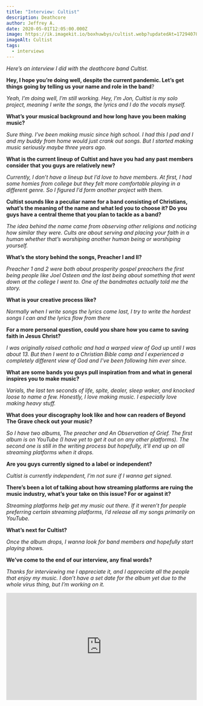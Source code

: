 ```yaml
---
title: "Interview: Cultist"
description: Deathcore
author: Jeffrey A.
date: 2020-05-01T12:05:00.000Z
image: https://ik.imagekit.io/boxhuwbys/cultist.webp?updatedAt=1729407860421
imageAlt: Cultist
tags:
  - interviews
---
```

*Here’s an interview I did with the deathcore band Cultist.*



**Hey, I hope you’re doing well, despite the current pandemic. Let’s get things going by telling us your name and role in the band**?

*Yeah, I’m doing well, I’m still working. Hey, I’m Jon, Cultist is my solo project, meaning I write the songs, the lyrics and I do the vocals myself.*



**What’s your musical background and how long have you been making music?**

*Sure thing. I’ve been making music since high school. I had this I pad and I and my buddy from home would just crank out songs. But I started making music seriously maybe three years ago.*



**What is the current lineup of Cultist and have you had any past members consider that you guys are relatively new?**

*Currently, I don’t have a lineup but I’d love to have members. At first, I had some homies from college but they felt more comfortable playing in a different genre. So I figured I’d form another project with them.*



**Cultist sounds like a peculiar name for a band consisting of Christians, what’s the meaning of the name and what led you to choose it? Do you guys have a central theme that you plan to tackle as a band?**

*The idea behind the name came from observing other religions and noticing how similar they were. Cults are about serving and placing your faith in a human whether that’s worshiping another human being or worshiping yourself.*



**What’s the story behind the songs, Preacher I and II?**

*Preacher 1 and 2 were both about prosperity gospel preachers the first being people like Joel Osteen and the last being about something that went down at the college I went to. One of the bandmates actually told me the story.*



**What is your creative process like?**

*Normally when I write songs the lyrics come last, I try to write the hardest songs I can and the lyrics flow from there*



**For a more personal question, could you share how you came to saving faith in Jesus Christ?**

*I was originally raised catholic and had a warped view of God up until I was about 13. But then I went to a Christian Bible camp and I experienced a completely different view of God and I’ve been following him ever since.*



**What are some bands you guys pull inspiration from and what in general inspires you to make music?**

*Varials, the last ten seconds of life, spite, dealer, sleep waker, and knocked loose to name a few. Honestly, I love making music. I especially love making heavy stuff.*



**What does your discography look like and how can readers of Beyond The Grave check out your music?**

*So I have two albums, The preacher and An Observation of Grief. The first album is on YouTube (I have yet to get it out on any other platforms). The second one is still in the writing process but hopefully, it’ll end up on all streaming platforms when it drops.*



**Are you guys currently signed to a label or independent?**

*Cultist is currently independent, I’m not sure if I wanna get signed.*



**There’s been a lot of talking about how streaming platforms are ruing the music industry, what’s your take on this issue? For or against it?**

*Streaming platforms help get my music out there. If it weren’t for people preferring certain streaming platforms, I’d release all my songs primarily on YouTube.*



**What’s next for Cultist?**

*Once the album drops, I wanna look for band members and hopefully start playing shows.*



**We’ve come to the end of our interview, any final words?**

*Thanks for interviewing me I appreciate it, and I appreciate all the people that enjoy my music. I don’t have a set date for the album yet due to the whole virus thing, but I’m working on it.*



<iframe style="aspect-ratio: 16 / 9; width: 100% !important;" src="https://www.youtube.com/embed/Nu_S8Kz25XI?si=01AYCjNkYL8oI_Iz" title="YouTube video player" frameborder="0" allow="accelerometer; autoplay; clipboard-write; encrypted-media; gyroscope; picture-in-picture; web-share" referrerpolicy="strict-origin-when-cross-origin" allowfullscreen></iframe>
